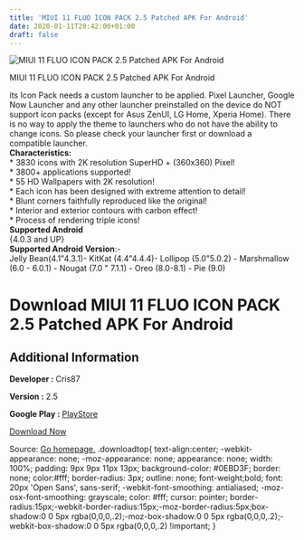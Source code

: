 ```yaml
---
title: 'MIUI 11 FLUO ICON PACK 2.5 Patched APK For Android'
date: 2020-01-11T20:42:00+01:00
draft: false
---
```


![MIUI 11 FLUO ICON PACK 2.5 Patched APK For Android](https://i1.wp.com/apkhome.net/wp-content/uploads/2020/01/MIUI-11-FLUO-ICON-PACK-2.5-Patched.png "MIUI 11 FLUO ICON PACK 2.5 Patched APK For Android")

  

MIUI 11 FLUO ICON PACK 2.5 Patched APK For Android

its Icon Pack needs a custom launcher to be applied. Pixel Launcher, Google Now Launcher and any other launcher preinstalled on the device do NOT support icon packs (except for Asus ZenUI, LG Home, Xperia Home). There is no way to apply the theme to launchers who do not have the ability to change icons. So please check your launcher first or download a compatible launcher.  
**Characteristics:**  
\* 3830 icons with 2K resolution SuperHD + (360x360) Pixel!  
\* 3800+ applications supported!  
\* 55 HD Wallpapers with 2K resolution!  
\* Each icon has been designed with extreme attention to detail!  
\* Blunt corners faithfully reproduced like the original!  
\* Interior and exterior contours with carbon effect!  
\* Process of rendering triple icons!  
**Supported Android**  
{4.0.3 and UP}  
**Supported Android Version**:-  
Jelly Bean(4.1"4.3.1)- KitKat (4.4"4.4.4)- Lollipop (5.0"5.0.2) - Marshmallow (6.0 - 6.0.1) - Nougat (7.0 " 7.1.1) - Oreo (8.0-8.1) - Pie (9.0)

Download MIUI 11 FLUO ICON PACK 2.5 Patched APK For Android
===========================================================

Additional Information
----------------------

**Developer :** Cris87

**Version :** 2.5

**Google Play :** [PlayStore](https://play.google.com/store/apps/details?id=com.cris87.miui_fluo)

  

[Download Now](https://store4app.co/post/miui-11-fluo-icon-pack-2-5-patched-apk-for-android_1578771032)

  
Source: [Go homepage.](https://store4app.co/post/miui-11-fluo-icon-pack-2-5-patched-apk-for-android_1578771032) .downloadtop{ text-align:center; -webkit-appearance: none; -moz-appearance: none; appearance: none; width: 100%; padding: 9px 9px 11px 13px; background-color: #0EBD3F; border: none; color:#fff; border-radius: 3px; outline: none; font-weight;bold; font: 20px 'Open Sans', sans-serif; -webkit-font-smoothing: antialiased; -moz-osx-font-smoothing: grayscale; color: #fff; cursor: pointer; border-radius:15px;-webkit-border-radius:15px;-moz-border-radius:5px;box-shadow:0 0 5px rgba(0,0,0,.2);-moz-box-shadow:0 0 5px rgba(0,0,0,.2);-webkit-box-shadow:0 0 5px rgba(0,0,0,.2) !important; }